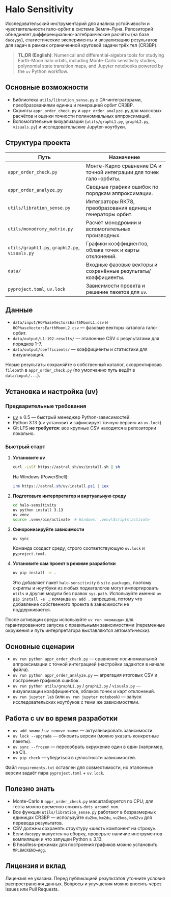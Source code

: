 # Halo Sensitivity

Исследовательский инструментарий для анализа устойчивости и чувствительности гало-орбит в системе Земля–Луна. Репозиторий объединяет дифференциально-алгебраические расчёты (на базе `daceypy`), статистические эксперименты и визуализацию результатов для задач в рамках ограниченной круговой задачи трёх тел (CR3BP).

> **TL;DR (English)**: Numerical and differential-algebra tools for studying Earth–Moon halo orbits, including Monte-Carlo sensitivity studies, polynomial state transition maps, and Jupyter notebooks powered by the `uv` Python workflow.

## Основные возможности
- Библиотека `utils/libration_sense.py` с DA-интеграторами, преобразованиями единиц и генерацией орбит CR3BP.
- Скрипты `appr_order_check.py` и `appr_order_analyze.py` для массовых расчётов и оценки точности полиномиальных аппроксимаций.
- Вспомогательные визуализации (`utils/graphL1.py`, `graphL2.py`, `visuals.py`) и исследовательские Jupyter-ноутбуки.

## Структура проекта
| Путь | Назначение |
| --- | --- |
| `appr_order_check.py` | Монте-Карло сравнение DA и точной интеграции для точек гало-орбиты. |
| `appr_order_analyze.py` | Сводные графики ошибок по порядкам аппроксимации. |
| `utils/libration_sense.py` | Интеграторы RK78, преобразования единиц и генераторы орбит. |
| `utils/monodromy_matrix.py` | Расчёт монодромии и вспомогательных производных. |
| `utils/graphL1.py`, `graphL2.py`, `visuals.py` | Графики коэффициентов, облака точек и карты отклонений. |
| `data/` | Входные фазовые векторы и сохранённые результаты/коэффициенты. |
| `pyproject.toml`, `uv.lock` | Зависимости проекта и решение пакетов для `uv`. |

## Данные
- `data/input/HOPhaseVectorsEarthMoonL1.csv` и `HOPhaseVectorsEarthMoonL2.csv` — фазовые векторы каталога гало-орбит.
- `data/output/L1-192-results/` — эталонные CSV с результатами для порядков 1–7.
- `data/output/coefficients/` — коэффициенты и статистики для визуализаций.

Новые результаты сохраняйте в собственный каталог, скорректировав `filepath` в `appr_order_check.py` (по умолчанию путь ведёт в `data/input/...`).

## Установка и настройка (uv)
### Предварительные требования
- [uv](https://docs.astral.sh/uv/) ≥ 0.5 — быстрый менеджер Python-зависимостей.
- Python 3.13 (uv установит и зафиксирует точную версию из `uv.lock`).
- Git LFS **не требуется**: все крупные CSV находятся в репозитории локально.

### Быстрый старт
1. **Установите uv**
   ```bash
   curl -LsSf https://astral.sh/uv/install.sh | sh
   ```
   На Windows (PowerShell):
   ```powershell
   irm https://astral.sh/uv/install.ps1 | iex
   ```
2. **Подготовьте интерпретатор и виртуальную среду**
   ```bash
   cd halo-sensitivity
   uv python install 3.13
   uv venv
   source .venv/bin/activate  # Windows: .venv\Scripts\activate
   ```
3. **Синхронизируйте зависимости**
   ```bash
   uv sync
   ```
   Команда создаст среду, строго соответствующую `uv.lock` и `pyproject.toml`.

4. **Установите сам проект в режиме разработки**
   ```bash
   uv pip install -e .
   ```
   Это добавляет пакет `halo-sensitivity` в `site-packages`, поэтому скрипты и ноутбуки из любых подкаталогов могут импортировать `utils` и другие модули без правок `sys.path`. Используйте именно `uv pip install -e .`; команда `uv add .` запрещена, потому что добавление собственного проекта в зависимости не поддерживается.

После активации среды используйте `uv run <команда>` для гарантированного запуска с правильными зависимостями (переменные окружения и путь интерпретатора выставляются автоматически).

## Основные сценарии
- `uv run python appr_order_check.py` — сравнение полиномиальной аппроксимации с точной интеграцией (настройки задаются в начале файла).
- `uv run python appr_order_analyze.py` — агрегация итоговых CSV и построение графиков ошибок.
- `uv run python utils/graphL1.py` / `graphL2.py` / `visuals.py` — визуализации коэффициентов, облаков точек и карт отклонений.
- `uv run jupyter lab` (или `uv run jupyter notebook`) — запуск исследовательских ноутбуков с теми же зависимостями.

## Работа с uv во время разработки
- `uv add <имя>` / `uv remove <имя>` — актуализировать зависимости.
- `uv lock --upgrade` — обновить версии (можно указать конкретные пакеты).
- `uv sync --frozen` — пересобрать окружение один в один (например, на CI).
- `uv pip check` — убедиться в целостности зависимостей.

Файл `requirements.txt` оставлен для совместимости, но эталонные версии задаёт пара `pyproject.toml` + `uv.lock`.

## Полезно знать
- Monte-Carlo в `appr_order_check.py` масштабируется по CPU; для теста можно временно снизить `dots_around_num`.
- Все функции `utils/libration_sense.py` работают в безразмерных единицах CR3BP — используйте `du2km`, `km2du`, `vu2kms`, `kmS2vu` для перевода результатов.
- CSV должны сохранять структуру «шесть компонент на строку».
- Если `daceypy` жалуется на сборку, проверьте наличие инструментов компиляции и что запущен Python ≥ 3.13.
- В headless-режимах для построения графиков можно установить `MPLBACKEND=Agg`.

## Лицензия и вклад
Лицензия не указана. Перед публикацией результатов уточните условия распространения данных. Вопросы и улучшения можно вносить через Issues или Pull Requests.
